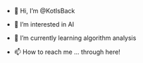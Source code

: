 - 👋 Hi, I’m @KotIsBack
- 👀 I’m interested in AI
- 🌱 I’m currently learning algorithm analysis 

- 📫 How to reach me ... through here!

<!---
KotIsBack/KotIsBack is a ✨ special ✨ repository because its `README.md` (this file) appears on your GitHub profile.
You can click the Preview link to take a look at your changes.
--->
